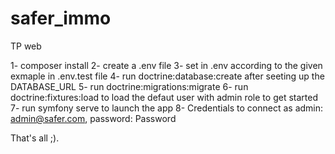 # safer_immo
TP web

1- composer install
2- create a .env file
3- set in .env according to the given exmaple in .env.test file
4-  run doctrine:database:create after seeting up the DATABASE_URL
5- run doctrine:migrations:migrate
6- run doctrine:fixtures:load to load the defaut user with admin role to get started
7- run symfony serve to launch the app
8- Credentials to connect as admin: admin@safer.com, password: Password


That's all ;).
